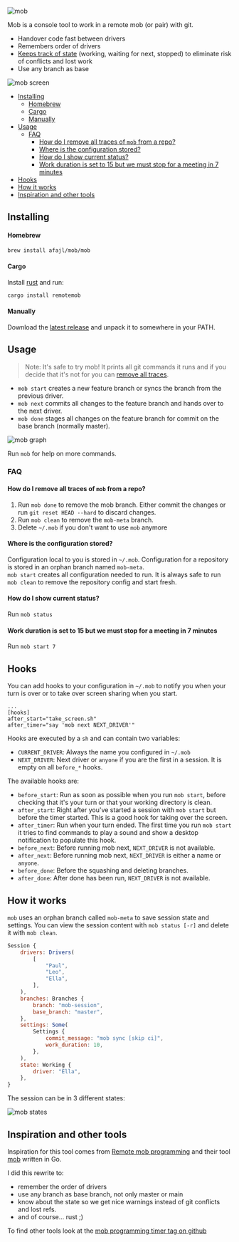 
![mob](https://github.com/afajl/mob/raw/master/assets/logo.png)

Mob is a console tool to work in a remote mob (or pair) with git.

* Handover code fast between drivers
* Remembers order of drivers
* [Keeps track of state](#how-it-works) (working, waiting for next, stopped) to eliminate risk of conflicts and lost work
* Use any branch as base

![mob screen](https://github.com/afajl/mob/raw/master/assets/screen.gif)



<!-- Run :UpdateToc to update -->
<!-- vim-markdown-toc GFM -->

* [Installing](#installing)
    * [Homebrew](#homebrew)
    * [Cargo](#cargo)
    * [Manually](#manually)
* [Usage](#usage)
  * [FAQ](#faq)
    * [How do I remove all traces of `mob` from a repo?](#how-do-i-remove-all-traces-of-mob-from-a-repo)
    * [Where is the configuration stored?](#where-is-the-configuration-stored)
    * [How do I show current status?](#how-do-i-show-current-status)
    * [Work duration is set to 15 but we must stop for a meeting in 7 minutes](#work-duration-is-set-to-15-but-we-must-stop-for-a-meeting-in-7-minutes)
* [Hooks](#hooks)
* [How it works](#how-it-works)
* [Inspiration and other tools](#inspiration-and-other-tools)

<!-- vim-markdown-toc -->

## Installing

#### Homebrew
```bash
brew install afajl/mob/mob
```

#### Cargo
Install [rust](https://www.rust-lang.org/tools/install) and run:
```bash
cargo install remotemob
```

#### Manually
Download the [latest
release](https://github.com/afajl/mob/releases/latest) and unpack it to somewhere in your
PATH.

## Usage
> Note: It's safe to try mob! It prints all git commands it runs and if you decide that it's not for you can [remove all traces](#how-do-i-remove-all-traces-of-mob-from-a-repo).
 
- `mob start` creates a new feature branch or syncs the branch from the
  previous driver. 
- `mob next` commits all changes to the feature branch and hands over to the next driver.
- `mob done` stages all changes on the feature branch for commit on the base branch (normally master).

![mob graph](https://github.com/afajl/mob/raw/master/assets/graph.svg)

Run `mob` for help on more commands.

### FAQ
#### How do I remove all traces of `mob` from a repo?
1. Run `mob done` to remove the mob branch. Either commit the
changes or run `git reset HEAD --hard` to discard changes.
2. Run `mob clean` to remove the `mob-meta` branch.
3. Delete `~/.mob` if you don't want to use `mob` anymore

#### Where is the configuration stored?
Configuration local to you is stored in `~/.mob`. Configuration
for a repository is stored in an orphan branch named `mob-meta`.  
`mob start` creates all configuration needed to run. It is always
safe to run `mob clean` to remove the repository config and start
fresh.

#### How do I show current status?
Run `mob status`

#### Work duration is set to 15 but we must stop for a meeting in 7 minutes
Run `mob start 7`


## Hooks
You can add hooks to your configuration in `~/.mob` to notify you
when your turn is over or to take over screen sharing when you
start. 
```language: toml
...
[hooks]
after_start="take_screen.sh"
after_timer="say 'mob next NEXT_DRIVER'"
```


Hooks are executed by a `sh` and can contain two
variables:
- `CURRENT_DRIVER`: Always the name you configured in `~/.mob`
- `NEXT_DRIVER`: Next driver or `anyone` if you are the first in
  a session. It is empty on all `before_*` hooks.

The available hooks are:
- `before_start`: Run as soon as possible when you run `mob start`, before checking that it's your turn 
   or that your working directory is clean.
- `after_start`: Right after you've started a session with `mob start` but before the timer started. 
   This is a good hook for taking over the screen. 
- `after_timer`: Run when your turn ended. The first time you run
   `mob start` it tries to find commands to play a sound and show
   a desktop notification to populate this hook.
- `before_next`: Before running mob next, `NEXT_DRIVER` is not available.
- `after_next`: Before running mob next, `NEXT_DRIVER` is either
   a name or `anyone`. 
- `before_done`: Before the squashing and deleting branches.
- `after_done`: After done has been run, `NEXT_DRIVER` is not available.


## How it works
`mob` uses an orphan branch called `mob-meta` to save session
state and settings. You can view the session content with `mob
status [-r]` and delete it with `mob clean`.

```javascript
Session {
    drivers: Drivers(
        [
            "Paul",
            "Leo",
            "Ella",
        ],
    ),
    branches: Branches {
        branch: "mob-session",
        base_branch: "master",
    },
    settings: Some(
        Settings {
            commit_message: "mob sync [skip ci]",
            work_duration: 10,
        },
    ),
    state: Working {
        driver: "Ella",
    },
}
```

The session can be in 3 different states:  

![mob states](https://github.com/afajl/mob/raw/master/assets/state.svg)


## Inspiration and other tools
Inspiration for this tool comes from [Remote mob
programming](https://www.remotemobprogramming.org/) and their tool
[mob](https://github.com/remotemobprogramming/mob) written in Go.

I did this rewrite to:
- remember the order of drivers
- use any branch as base branch, not only master or main
- know about the state so we get nice
    warnings instead of git conflicts and lost refs.
- and of course... rust ;)

To find other tools look at the [mob programming timer tag on github](https://github.com/topics/mob-programming-timer)
